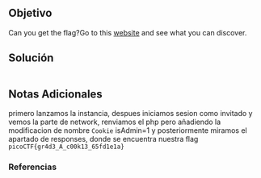 ## Objetivo
Can you get the flag?Go to this [website](http://saturn.picoctf.net:62713/) and see what you can discover.
## Solución
```bash

```
## Notas Adicionales
primero lanzamos la instancia, despues iniciamos sesion como invitado y vemos la parte de network, renviamos el php pero añadiendo la modificacion de nombre `Cookie` isAdmin=1 y posteriormente miramos el apartado de responses, donde se encuentra nuestra flag
`picoCTF{gr4d3_A_c00k13_65fd1e1a}`
### Referencias